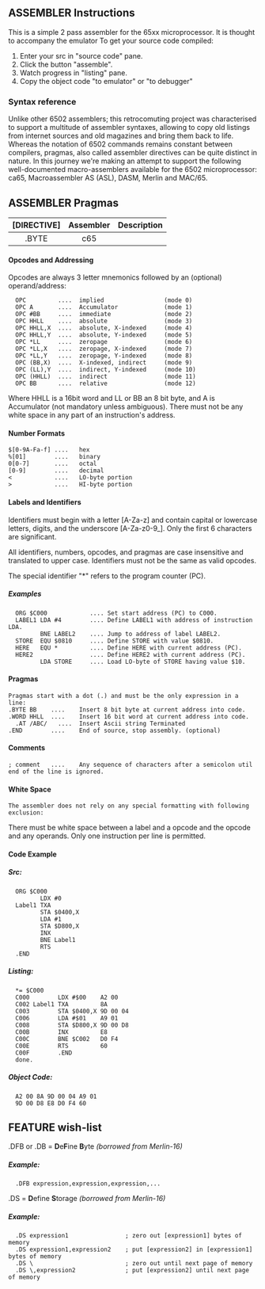 ## ASSEMBLER Instructions
This is a simple 2 pass assembler for the 65xx microprocessor. It is thought to accompany the emulator To get your source code compiled:
1. Enter your src in "source code" pane.
2. Click the button "assemble".
3. Watch progress in "listing" pane.
4. Copy the object code "to emulator" or "to debugger"<br>

### Syntax reference

Unlike other 6502 assemblers; this retrocomuting project was characterised to support a multitude of assembler syntaxes, allowing to copy old listings from internet sources and old magazines and bring them back to life. Whereas the notation of 6502 commands remains constant between compilers, pragmas, also called assembler directives can be quite distinct in nature. In this journey we're making an attempt to support the following well-documented macro-assemblers available for the 6502 microprocessor: ca65, Macroassembler AS (ASL), DASM, Merlin and MAC/65.



## ASSEMBLER Pragmas

| [DIRECTIVE]       | Assembler     | Description  |
| :------------------: | :-----------: | :----------: |
| .BYTE                | c65           |              |


#### Opcodes and Addressing
Opcodes are always 3 letter mnemonics followed by an (optional) operand/address:

      OPC         ....	implied                 (mode 0)
      OPC A       ....	Accumulator             (mode 1)
      OPC #BB     ....	immediate               (mode 2)
      OPC HHLL    ....	absolute                (mode 3)
      OPC HHLL,X  ....	absolute, X-indexed     (mode 4)
      OPC HHLL,Y  ....	absolute, Y-indexed     (mode 5)
      OPC *LL     ....	zeropage                (mode 6)
      OPC *LL,X   ....	zeropage, X-indexed     (mode 7)
      OPC *LL,Y   ....	zeropage, Y-indexed     (mode 8)
      OPC (BB,X)  ....	X-indexed, indirect     (mode 9)
      OPC (LL),Y  ....	indirect, Y-indexed     (mode 10)
      OPC (HHLL)  ....	indirect                (mode 11)
      OPC BB      ....	relative                (mode 12)
Where HHLL is a 16bit word and LL or BB an 8 bit byte, and A is Accumulator (not mandatory unless ambiguous).
There must not be any white space in any part of an instruction's address.
 
#### Number Formats
  	$[0-9A-Fa-f] ....	hex
 	%[01]        ....	binary
 	0[0-7]       ....	octal
 	[0-9]        ....	decimal
 	<            ....	LO-byte portion
 	>            ....	HI-byte portion
 
#### Labels and Identifiers
Identifiers must begin with a letter [A-Za-z] and contain capital or lowercase letters, digits, and the underscore [A-Za-z0-9_]. Only the first 6 characters are significant.

All identifiers, numbers, opcodes, and pragmas are case insensitive and translated to upper case. Identifiers must not be the same as valid opcodes.

The special identifier "*" refers to the program counter (PC).

##### Examples
      ORG $C000            ....	Set start address (PC) to C000.
      LABEL1 LDA #4        ....	Define LABEL1 with address of instruction LDA.
             BNE LABEL2    ....	Jump to address of label LABEL2.
      STORE  EQU $0810     ....	Define STORE with value $0810.
      HERE   EQU *         ....	Define HERE with current address (PC).
      HERE2                ....	Define HERE2 with current address (PC).
             LDA STORE     ....	Load LO-byte of STORE having value $10.

#### Pragmas
  	Pragmas start with a dot (.) and must be the only expression in a line:
  	.BYTE BB	....	Insert 8 bit byte at current address into code.
  	.WORD HHLL	....	Insert 16 bit word at current address into code.
      .AT /ABC/   ....  Insert Ascii string Terminated
  	.END        ....	End of source, stop assembly. (optional)
 
#### Comments
  	; comment	....	Any sequence of characters after a semicolon util end of the line is ignored.
 
#### White Space
  	The assembler does not rely on any special formatting with following exclusion:
There must be white space between a label and a opcode and the opcode and any operands. Only one instruction per line is permitted.

#### Code Example
 
##### Src:

      ORG $C000
             LDX #0
      Label1 TXA
             STA $0400,X
             LDA #1
             STA $D800,X
             INX
             BNE Label1
             RTS
      .END
 
##### Listing:

      *= $C000
      C000        LDX #$00    A2 00
      C002 Label1 TXA         8A
      C003        STA $0400,X 9D 00 04
      C006        LDA #$01    A9 01
      C008        STA $D800,X 9D 00 D8
      C00B        INX         E8
      C00C        BNE $C002   D0 F4
      C00E        RTS         60
      C00F        .END
      done.

##### Object Code:
      A2 00 8A 9D 00 04 A9 01
      9D 00 D8 E8 D0 F4 60

## FEATURE wish-list

.DFB or .DB  = **D**e**F**ine **B**yte *(borrowed from Merlin-16)*
##### Example:
      .DFB expression,expression,expression,...
      
.DS  = **D**efine **S**torage *(borrowed from Merlin-16)*
##### Example:
      .DS expression1                ; zero out [expression1] bytes of memory
      .DS expression1,expression2    ; put [expression2] in [expression1] bytes of memory
      .DS \                          ; zero out until next page of memory
      .DS \,expression2              ; put [expression2] until next page of memory
